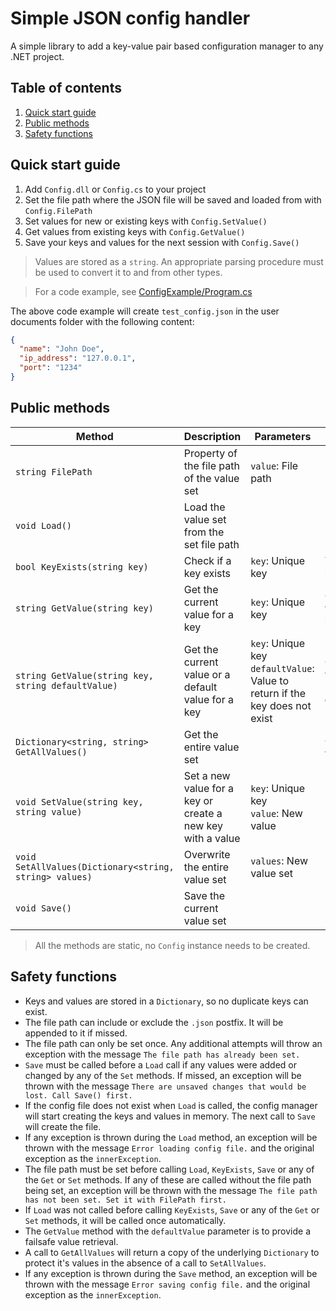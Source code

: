 # Simple JSON config handler<!-- omit from toc -->

A simple library to add a key-value pair based configuration manager to any .NET project.

## Table of contents<!-- omit from toc -->

1. [Quick start guide](#quick-start-guide)
2. [Public methods](#public-methods)
3. [Safety functions](#safety-functions)

## Quick start guide

1. Add `Config.dll` or `Config.cs` to your project
2. Set the file path where the JSON file will be saved and loaded from with `Config.FilePath`
3. Set values for new or existing keys with `Config.SetValue()`
4. Get values from existing keys with `Config.GetValue()`
5. Save your keys and values for the next session with `Config.Save()`

> Values are stored as a `string`. An appropriate parsing procedure must be used to convert it to and from other types.

> For a code example, see [ConfigExample/Program.cs](ConfigExample/Program.cs)

The above code example will create `test_config.json` in the user documents folder with the following content:

```json
{
  "name": "John Doe",
  "ip_address": "127.0.0.1",
  "port": "1234"
}
```

## Public methods

| Method | Description | Parameters | Returns |
| --- | --- | --- | --- |
| `string FilePath` | Property of the file path of the value set | `value`: File path | File path |
| `void Load()` | Load the value set from the set file path |||
| `bool KeyExists(string key)` | Check if a key exists | `key`: Unique key | True, if the key exists |
| `string GetValue(string key)` | Get the current value for a key | `key`: Unique key | Current value for the key or null |
| `string GetValue(string key, string defaultValue)` | Get the current value or a default value for a key | `key`: Unique key<br>`defaultValue`: Value to return if the key does not exist | Current value for the key or defaultValue |
| `Dictionary<string, string> GetAllValues()` | Get the entire value set || Current value set |
| `void SetValue(string key, string value)` | Set a new value for a key or create a new key with a value | `key`: Unique key<br>`value`: New value ||
| `void SetAllValues(Dictionary<string, string> values)` | Overwrite the entire value set | `values`: New value set ||
| `void Save()` | Save the current value set |||

> All the methods are static, no `Config` instance needs to be created.

## Safety functions

- Keys and values are stored in a `Dictionary`, so no duplicate keys can exist.
- The file path can include or exclude the `.json` postfix. It will be appended to it if missed.
- The file path can only be set once. Any additional attempts will throw an exception with the message `The file path has already been set.`
- `Save` must be called before a `Load` call if any values were added or changed by any of the `Set` methods. If missed, an exception will be thrown with the message `There are unsaved changes that would be lost. Call Save() first.`
- If the config file does not exist when `Load` is called, the config manager will start creating the keys and values in memory. The next call to `Save` will create the file.
- If any exception is thrown during the `Load` method, an exception will be thrown with the message `Error loading config file.` and the original exception as the `innerException`.
- The file path must be set before calling `Load`, `KeyExists`, `Save` or any of the `Get` or `Set` methods. If any of these are called without the file path being set, an exception will be thrown with the message `The file path has not been set. Set it with FilePath first.`
- If `Load` was not called before calling `KeyExists`, `Save` or any of the `Get` or `Set` methods, it will be called once automatically.
- The `GetValue` method with the `defaultValue` parameter is to provide a failsafe value retrieval.
- A call to `GetAllValues` will return a copy of the underlying `Dictionary` to protect it's values in the absence of a call to `SetAllValues`.
- If any exception is thrown during the `Save` method, an exception will be thrown with the message `Error saving config file.` and the original exception as the `innerException`.
